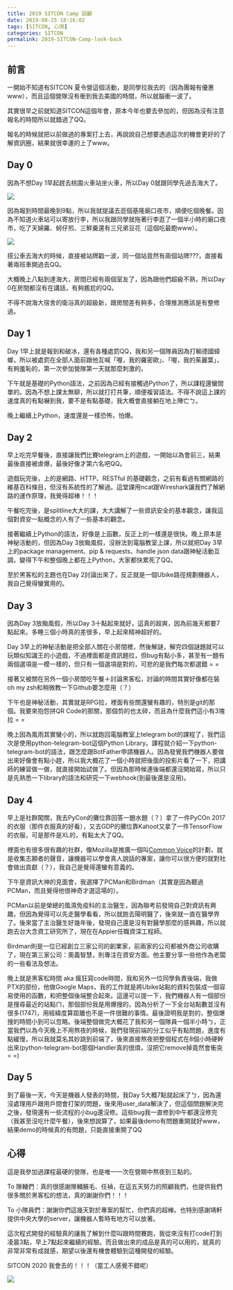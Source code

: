 ```yaml
---
title: 2019 SITCON Camp 回顧
date: 2019-08-25 18:16:02
tags: [SITCON, 心得]
categories: SITCON
permalink: 2019-SITCON-Camp-look-back
---
```


## 前言

一開始不知道有SITCON 夏令營這個活動，是同學拉我去的（因為團報有優惠www），而且這個營隊沒有衝到我去美國的時間，所以就腦衝一波了。

其實很早之前就知道SITCON這個年會，原本今年也要去參加的，但因為沒有注意報名的時間所以就錯過了QQ。

報名的時候就把以前做過的專案打上去，再說說自己想要透過這次的機會更好的了解資訊圈，結果就很幸運的上了www。

<!-- more -->
## Day 0

因為不想Day 1早起趕去桃園火車站坐火車，所以Day 0就跟同學先過去海大了。

![](https://lh3.googleusercontent.com/7ilgCqbdtfAMrYwLU6gOhsMIJPHXRnOu09p4gJ4SWGcXmTC-TsUSoNDb3PFQPjd-Bu46aBx0UiIDGhJHpWAaOhX-VvcCuL6KW8aM2RqWGWpcA2qvb9j7A2fOFziiDxR-2jJ5tFyCLT4W--UEI9jPSUUMgOFrB1er1ggrb3R8QhgnSCo9soyE9GrQo7-QugXVIC6I_RoUD1JOFUi8YLBZhezFgOr7aXZNrvtsB8XuF5tNqlrSp5wBbT53eH8tbJYTrPOMpMOAPivp61BZdt0-qPNG8yxXqzajtw-2UZcHV2K2WOP_V8JSd8ERb-AZXCb9jD1E0gqrVfy6OeTfu2t_uh_EpSWWQ5h5epbIc-33ie6SHUoFtuv2NfgiLCK2AyFfKbloBnyCMQstOQNrMVKIqUQ4MDpoJQ-kp-C8a_uq--HiYomqUHjzAl45jftnrVdR933vHcOpFJDk44wm7tObbAarpd6Y0Fu5zsmnB0CUcfrKVL81eE5ByRSqCWSkcgcEe0ZNCiWjMNX_S9jZJuV6D7rCtx2r445L51IeSeGgO4sUrg9u72sa5FK1BnAhj5EkNzSJ_h4bMk8PAEW0FgEvVwyfU81VsgcB0QwORMK8WT-TBe2xEqLqTI0i_RKYA-mN7DIGZrO03n-84EdGq1U1efoF0ZzKBet5=w474-h944-no)

因為報到時間最晚到9點，所以我就提議去逛個基隆廟口夜市，順便吃個晚餐。因為不知道火車站可以寄放行李，所以我跟同學就拖著行李逛了一個半小時的廟口夜市，吃了天婦羅、蚵仔煎、三鮮羹還有三兄弟豆花（這個吃最飽www）。

![](https://lh3.googleusercontent.com/W2I_LyKxRP65zxhO1XSBZJhaoSR9spLdTXJFQE6MHdjDlSdue4_Y4AozM2lgV9bUQHn8MeWPqkaKY0tKRVOYnLT3Crg5nF2wmHaC7Xw_pszVQeDleIqz2-2NfZTPEv2oaFbt989cbh7GYoxXMGZLIjaohp8EgeAXBi1pociMVgXT5ehEw8YIC60x0QbVFjExYkyglObXmtuFdf3ej9AyLH31_hiRSAVzQ9L2vS7TIFEJu3wkuS17MinIDuC66Ntt4AjRiCX9MMrDctkJbZv1Uou6rbDCQGVDkm_0gCZyR1HCIr0RPMlbtgJ2hemj4BpOjYi_Qco3CmZumXEGQxEUNwlhd6QyhrRqzwHzrARtqsMRGQB-pvtdkMjnqN4ghHKqMcLcS6BIWQdl9-BJGi1ppPxRk_7so7WNRbykUTclmI34Ae-YD-H9Cr74KEbPcT1x2MlhYu5uG4gAqkvAnLBJW4u0su4N6i-ZfuRtIyKe_tjnDwyfgvEVU_0adGCDJV_fr21PizqqGEkdtKTT9g_BvNrPxQYtLJkE6L6bmjkE3S2zn5jW_4y_HjjYxUKq3eDh1LrQqZvbDzHlg4LIvVkj-0I8JARdN-MI65kAn6rFc_wVTQgbxecqukGjqdNguv1Af3o_sy_ZG9ujj2xHr8rMZv26DdOfzA75=w473-h944-no)

搭公車去海大的時候，直接被站牌戳一波，同一個站竟然有兩個站牌???，直接看著兩班車開過去QQ。

大概晚上八點到達海大，房間已經有兩個室友了，因為跟他們超級不熟，所以Day 0在房間都沒有在講話，有夠尷尬的QQ。

不得不說海大宿舍的衛浴真的超級新，跟房間差有夠多，合理推測應該是有整修過。

## Day 1

Day 1早上就是報到和破冰，還有各種處罰QQ，我和另一個隊員因為打輸德國蟑螂，所以被處罰在全部人面前跟他互喊「喔，我的羅密歐」、「喔，我的茱麗葉」，有夠羞恥的，第一次參加營隊第一天就那麼刺激的。

下午就是基礎的Python語法，之前因為已經有接觸過Python了，所以課程還蠻間單的。因為不想上課太無聊，所以就打打共筆，順便複習語法。不得不說這上課的速度真的有點嚇到我，要不是有點基礎，我大概會直接躺在地上陣亡ㄅ。

晚上繼續上Python，速度還是一樣恐怖，怕爆。

## Day 2

早上吃完早餐後，直接讓我們比賽telegram上的遊戲，一開始以為會前三，結果最後直接被虐爆，最後好像才第六名吧QQ。

遊戲玩完後，上的是網路、HTTP、RESTful 的基礎觀念，之前有看過有關網路的維基百科條目，但沒有系統性的了解過。這堂課用ncat跟Wireshark讓我們了解網路的運作原理，我覺得超棒！！！

午餐吃完後，是splitline大大的課，大大講解了一些資訊安全的基本觀念，讓我這個對資安一點概念的人有了一些基本的觀念。

接著繼續上Python的語法，好像是上函數，反正上的一樣還是很快。晚上原本是神秘活動的，但因為Day 3放颱風假，沒辦法到電腦教室上課，所以就把Day 3早上的package management、pip & requests、handle json data跟神秘活動互調，變得下午和整個晚上都在上Python，大家都快累死了QQ。

至於黑客松的主題也在Day 2討論出來了，反正就是一個Ubike路徑規劃機器人，我自己覺得蠻實用的。

## Day 3

因為Day 3放颱風假，所以Day 3十點起來就好，這真的超爽，因為前幾天都要7點起來。多睡三個小時真的差很多，早上起來精神超好的。

Day 3早上的神秘活動是把全部人關在小房間裡，然後解謎，解完四個謎題就可以玩類似知識王的小遊戲，不過裡面都是資訊題拉，但bug有點小多，甚至有一題有兩個選項是一模一樣的，但只有一個選項是對的，可悲的是我們每次都選錯 = =

接著又被關在另外一個小房間吃午餐＋討論黑客松，討論的時間其實好像都在裝oh my zsh和稍微教一下Github要怎麼用（？）

下午也是神秘活動，其實就是RPG拉，裡面有些關還蠻有趣的，特別是git的那個。我要來抱怨拼QR Code的那關，那個剪的也太碎，而且為什麼我們這小有3塊拉 = =

晚上因為風雨其實蠻小的，所以就跑回電腦教室上telegram bot的課程了，我們這次是使用python-telegram-bot這個Python Library。課程就介紹一下python-telegram-bot的語法，跟怎麼跟BotFather申請機器人。因為發覺我們機器人要做出來好像會有點小趕，所以我大概花了一個小時就把後面的投影片看了一下，把講師的練習做一做，就直接開始試做了。但因為那時候連後端都還沒開始寫，所以只是先熟悉一下library的語法和研究一下webhook(到最後還是沒用)。

## Day 4

早上是社群闖關，我去PyCon的攤位靠回答一題水題（？）拿了一件PyCOn 2017的衣服（那件衣服真的好看），又去GDP的攤位靠Kahoot又拿了一件TensorFlow的衣服，可是那件是XL的，有點太大了QQ。

裡面也有很多很有趣的社群，像Mozilla是推廣一個叫[Common Voice](https://voice.mozilla.org/zh-TW)的計劃，就是收集志願者的聲音，讓機器可以學會真人說話的專案，讓你可以很方便的就對社會做出貢獻（？），我自己是覺得還蠻有意義的。

下午是資訊大神的見面會，我選擇了PCMan和Birdman（其實是因為聽過PCMan，而且覺得他很神奇才選這場的）。

PCMan以前是榮總的風濕免疫科的主治醫生，因為聯考前發現自己對資訊有興趣，但因為覺得可以先走醫學看看，所以就跑去陽明醫了，後來就一直在醫學界了。後來當了主治醫生好幾年後，發現自己還是沒有對醫學那麼的感興趣，所以就跑去台大念資工研究所了，現在在Appier任職資深工程師。

Birdman則是一位已經創立三家公司的創業家，前兩家的公司都被外商公司收購了，現在第三家公司：奧義智慧，則專注在資安方面。他主要分享一些他作為老闆的一些看法及想法。

晚上就是黑客松時間 aka 瘋狂寫code時間，我和另外一位同學負責後端，我做PTX的部份，他做Google Maps，我的工作就是將Ubike站點的資料包裝成一個容易使用的函數，和把整個後端整合起來。這邊可以提一下，我們機器人有一個部份是搜尋最近的站點ㄇ，那個部份我是用爆搜的，因為分析了一下全台站點數並沒有很多(1747)，用經緯度算距離也不是一件很難的事情。最後證明我是對的，整個爆搜的時間小到可以忽略。後端整個做完大概花了我和另一個隊員一個半小時ㄅ，正當我們以為今天晚上不用熬夜的時候，我們發現前端的分工似乎有點問題，進度有點緩慢，所以我就莫名其妙跳到前端了，後來直接熬夜把整個程式在8個小時硬幹出來(python-telegram-bot那個Handler真的很煩，沒把它remove掉竟然會衝突= =)

## Day 5

到了最後一天，今天是機器人發表的時間，我Day 5大概7點就起床了ㄅ，因為還沒處理用戶跟用戶間會打架的問題，後來用user_data解決了，但這個問題解決完之後，發現還有一些流程的小bug還沒修。這些bug我一直修到中午都還沒修完（我甚至沒吃什麼午餐），後來想說算了，如果最後demo有問題重開就好www，結果demo的時候真的有問題，只能直接重開了QQ

## 心得

這是我參加過課程最硬的營隊，也是唯一一次在營期中熬夜到三點的。

To 隊輔們：真的很感謝隊輔腋毛、任禎，在這五天努力的照顧我們，也提供我們很多關於黑客松的想法，真的謝謝你們！！！

To 小隊員們：謝謝你們這幾天對於專案的幫忙，你們真的超棒。也特別感謝靖軒提供中央大學的server，讓機器人暫時有地方可以放著。

這次程式開發的經驗真的讓我了解到什麼叫跟時間賽跑，我從來沒有打code打到凌晨3點，早上7點起來繼續的經驗。而且做出來的成品是真的可以用的，就真的非常非常有成就感，期望以後還有機會體驗到這種開發的經驗。

SITCON 2020 我會去的！！！（當工人感覺不錯呢）

![](https://lh3.googleusercontent.com/oAXtAqVOZiZFfSrlcobsNVjrc8svpCKLZOypwi4GEE7Bq4Rd1nEQfQnKuDm9my12GfHNuPU6bVKXRJ7kE_I_r2aM7xncpH1Np0OrZAL0bk1526bP3XpA7R6OB-jkgWEjyqMQowglZk_0VPCiI9jDsVXN0j4Q7NxvBiewOOSVc_RUXhPf4mqvWY8AL-W72J73mdpSBSAXd0_rMJ4PNj8AYMgVZjiVuyf0rmiixpXb6YieUGqqS4N-TtAY5bvK8Es0aobinq0CzNJnU2-YwaFl8qgb2V5cN1ncUvtiCp95C0WWY405rOcUdzCNT7gi6fSX2Sg8lQQjVuFX3K14al1hO0VHbtarp87AquYlrZuBtwNo2pzTDCD2hvIA-3oMazRyIE3cgR4SRqjqGimdrf2wopad9x_ZCicTVP9eCL4CiHPSPoWTkknEmTRI3rwRBTi_23emSQuylZjZK4CmZODMKuWelm_wDd9sxifDGrhzA1rciI8QRExyIXfQAjRDY1NMBXu-P5oOHwYU0NqOwc608AV5kltybaUAvVnzy5HetPu6S9PYwQWw_jaZXIYFkKghMBlNwggAo5jonMmqG6sCNFX_1F3dGSrjVyhnEEqJ4AqeSz53BePohCCj9nlhW3Igk8nXHbBdXn5FbIePLhhLJR6edKL-KJj0=w1416-h944-no)
